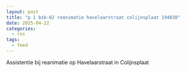 ```yaml
---
layout: post
title: "p 1 bzb-02 reanimatie havelaarstraat colijnsplaat 194830"
date: 2025-04-22
categories: 
  - rss
tags: 
  - feed
---
```


Assistentie bij reanimatie op Havelaarstraat in Colijnsplaat
